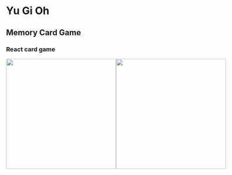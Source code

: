 # Yu Gi Oh 

## Memory Card Game

### React card game 
<div style="display:flex">
<img style="width:300px;height:300px" src="https://i.ibb.co/qRtkQHf/yugi.png">
<img style="width:300px;height:300px" src="https://i.ibb.co/fDkQYRv/yugi2.png">
</div>
